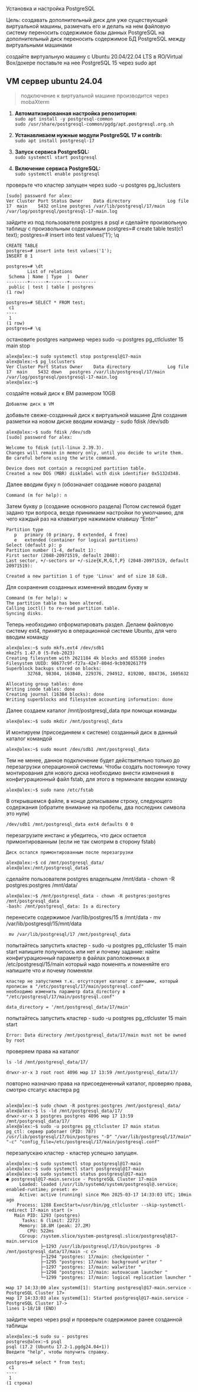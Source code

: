 Установка и настройка PostgreSQL

Цель:
создавать дополнительный диск для уже существующей виртуальной машины, размечать его и делать на нем файловую систему
переносить содержимое базы данных PostgreSQL на дополнительный диск
переносить содержимое БД PostgreSQL между виртуальными машинами

создайте виртуальную машину c Ubuntu 20.04/22.04 LTS в ЯО/Virtual Box/докере
поставьте на нее PostgreSQL 15 через sudo apt
## VM сервер ubuntu 24.04
> подключение к виртуальной машине производится через mobaXterm
1. **Автоматизированная настройка репозитория:**\
```sudo apt install -y postgresql-common```\
```sudo /usr/share/postgresql-common/pgdg/apt.postgresql.org.sh```
2. **Устанавливаем нужные модули PostgreSQL 17 и contrib:**\
```sudo apt install postgresql-17```

3. **Запуск сервиса PostgreSQL:**\
```sudo systemctl start postgresql```
4. **Включение сервиса PostgreSQL:**\
```sudo systemctl enable postgresql```

проверьте что кластер запущен через sudo -u postgres pg_lsclusters
```alex@alex:~$ sudo -u postgres pg_lsclusters
[sudo] password for alex:
Ver Cluster Port Status Owner    Data directory              Log file
17  main    5432 online postgres /var/lib/postgresql/17/main /var/log/postgresql/postgresql-17-main.log
```
зайдите из под пользователя postgres в psql и сделайте произвольную таблицу с произвольным содержимым
postgres=# create table test(c1 text);
postgres=# insert into test values('1');
\q
```postgres=# create table test(c1 text);
CREATE TABLE
postgres=# insert into test values('1');
INSERT 0 1

postgres=# \dt
        List of relations
 Schema | Name | Type  |  Owner
--------+------+-------+----------
 public | test | table | postgres
(1 row)

postgres=# SELECT * FROM test;
 c1
----
 1
(1 row)
postgres=# \q
```
остановите postgres например через sudo -u postgres pg_ctlcluster 15 main stop
```
alex@alex:~$ sudo systemctl stop postgresql@17-main
alex@alex:~$ pg_lsclusters
Ver Cluster Port Status Owner    Data directory              Log file
17  main    5432 down   postgres /var/lib/postgresql/17/main /var/log/postgresql/postgresql-17-main.log
alex@alex:~$
```
создайте новый диск к ВМ размером 10GB
```
Добавляю диск в VM
```
добавьте свеже-созданный диск к виртуальной машине
Для создания разметки на новом диске вводим команду - sudo fdisk /dev/sdb
```
alex@alex:~$ sudo fdisk /dev/sdb
[sudo] password for alex:

Welcome to fdisk (util-linux 2.39.3).
Changes will remain in memory only, until you decide to write them.
Be careful before using the write command.

Device does not contain a recognized partition table.
Created a new DOS (MBR) disklabel with disk identifier 0x5132d348.
```
Далее вводим буку n (обозначает создание нового раздела)
```
Command (m for help): n
```
Затем букву p (создание основного раздела)
Потом системой будет задано три вопроса, везде принимаем настройки по умолчанию, для чего каждый раз на клавиатуре нажимаем клавишу “Enter”
```
Partition type
   p   primary (0 primary, 0 extended, 4 free)
   e   extended (container for logical partitions)
Select (default p): p
Partition number (1-4, default 1):
First sector (2048-20971519, default 2048):
Last sector, +/-sectors or +/-size{K,M,G,T,P} (2048-20971519, default 20971519):

Created a new partition 1 of type 'Linux' and of size 10 GiB.
```
Для сохранения созданных изменений вводим букву w
```
Command (m for help): w
The partition table has been altered.
Calling ioctl() to re-read partition table.
Syncing disks.
```
Теперь необходимо отформатировать раздел. Делаем файловую систему ext4, принятую в операционной системе Ubuntu, для чего вводим команду
```
alex@alex:~$ sudo mkfs.ext4 /dev/sdb1
mke2fs 1.47.0 (5-Feb-2023)
Creating filesystem with 2621184 4k blocks and 655360 inodes
Filesystem UUID: 98677c9f-f27a-42e7-804d-9cb9302617f9
Superblock backups stored on blocks:
        32768, 98304, 163840, 229376, 294912, 819200, 884736, 1605632

Allocating group tables: done
Writing inode tables: done
Creating journal (16384 blocks): done
Writing superblocks and filesystem accounting information: done
```
Далее создаем каталог /mnt/postgresql_data при помощи команды
```
alex@alex:~$ sudo mkdir /mnt/postgresql_data
```
И монтируем (присоединяем к системе) созданный диск в данный каталог командой
```
alex@alex:~$ sudo mount /dev/sdb1 /mnt/postgresql_data
```
Тем не менее, данное подключение будет действительно только до перезагрузки операционной системы. Чтобы создать постоянную точку монтирования для нового диска необходимо внести изменения в конфигурационный файл fstab, для этого в терминале вводим команду
```
alex@alex:~$ sudo nano /etc/fstab

```
В открывшемся файле, в конце дописываем строку, следующего содержания (обратите внимание на пробелы, два последних символа это нули)
```
/dev/sdb1 /mnt/postgresql_data ext4 defaults 0 0
```
перезагрузите инстанс и убедитесь, что диск остается примонтированным (если не так смотрим в сторону fstab)
```
Диск остался примонтированным после перезагрузки

alex@alex:~$ cd /mnt/postgresql_data/
alex@alex:/mnt/postgresql_data$

```
сделайте пользователя postgres владельцем /mnt/data - chown -R postgres:postgres /mnt/data/
```
alex@alex:~$ /mnt/postgresql_data - chown -R postgres:postgres /mnt/postgresql_data
-bash: /mnt/postgresql_data: Is a directory
```
перенесите содержимое /var/lib/postgres/15 в /mnt/data - mv /var/lib/postgresql/15/mnt/data
```
 mv /var/lib/postgresql/17 /mnt/postgresql_data
```
попытайтесь запустить кластер - sudo -u postgres pg_ctlcluster 15 main start
напишите получилось или нет и почему
задание: найти конфигурационный параметр в файлах раположенных в /etc/postgresql/15/main который надо поменять и поменяйте его
напишите что и почему поменяли
```
кластер не запустилмя т.к. отсуттсвует каталог с данными, который прописан в "/etc/postgresql/17/main/postgresql.conf"
необходимо изменить параметр data_directory в "/etc/postgresql/17/main/postgresql.conf"

data_directory = '/mnt/postgresql_data/17/main' 

```
попытайтесь запустить кластер - sudo -u postgres pg_ctlcluster 15 main start
```
Error: Data directory /mnt/postgresql_data/17/main must not be owned by root

```
проверяем права на каталог
```
ls -ld /mnt/postgresql_data/17/

drwxr-xr-x 3 root root 4096 мар 17 13:59 /mnt/postgresql_data/17/

```
повторно назначаю права на присоедененный каталог, проверяю права, смотрю стсатус кластера pg
```

alex@alex:~$ sudo chown -R postgres:postgres /mnt/postgresql_data/
alex@alex:~$ ls -ld /mnt/postgresql_data/17/
drwxr-xr-x 3 postgres postgres 4096 мар 17 13:59 /mnt/postgresql_data/17/
alex@alex:~$ sudo -u postgres pg_ctlcluster 17 main status
pg_ctl: сервер работает (PID: 787)
/usr/lib/postgresql/17/bin/postgres "-D" "/var/lib/postgresql/17/main" "-c" "config_file=/etc/postgresql/17/main/postgresql.conf"
```
перезапускаю кластер - кластер успешно запущен.
```
alex@alex:~$ sudo systemctl stop postgresql@17-main
alex@alex:~$ sudo systemctl start postgresql@17-main
alex@alex:~$ sudo systemctl status postgresql@17-main
● postgresql@17-main.service - PostgreSQL Cluster 17-main
     Loaded: loaded (/usr/lib/systemd/system/postgresql@.service; enabled-runtime; preset: e>
     Active: active (running) since Mon 2025-03-17 14:33:03 UTC; 10min ago
    Process: 1288 ExecStart=/usr/bin/pg_ctlcluster --skip-systemctl-redirect 17-main start (>
   Main PID: 1293 (postgres)
      Tasks: 6 (limit: 2272)
     Memory: 18.8M (peak: 27.2M)
        CPU: 522ms
     CGroup: /system.slice/system-postgresql.slice/postgresql@17-main.service
             ├─1293 /usr/lib/postgresql/17/bin/postgres -D /mnt/postgresql_data/17/main -c c>
             ├─1294 "postgres: 17/main: checkpointer "
             ├─1295 "postgres: 17/main: background writer "
             ├─1297 "postgres: 17/main: walwriter "
             ├─1298 "postgres: 17/main: autovacuum launcher "
             └─1299 "postgres: 17/main: logical replication launcher "

мар 17 14:33:00 alex systemd[1]: Starting postgresql@17-main.service - PostgreSQL Cluster 17>
мар 17 14:33:03 alex systemd[1]: Started postgresql@17-main.service - PostgreSQL Cluster 17->
lines 1-18/18 (END)

```
зайдите через через psql и проверьте содержимое ранее созданной таблицы
```
alex@alex:~$ sudo su - postgres
postgres@alex:~$ psql
psql (17.2 (Ubuntu 17.2-1.pgdg24.04+1))
Введите "help", чтобы получить справку.

postgres=# select * from test;
 c1
----
 1
(1 строка)

```